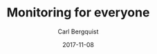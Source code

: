 ---
conf: Øredev
title: Monitoring for everyone
author: Carl Bergquist
date: 2017-11-08
section: presentations
description: What is monitoring and why should developers care? 
link: http://www.oredev.org/2017/line-up/carl-bergquist
video: https://vimeo.com/241968477
slides: https://docs.google.com/presentation/d/1yIWBUkCaEWn1pfOMvZCE360A-bzRhepDAc3X3jjPz0Y/edit?usp=sharing
---